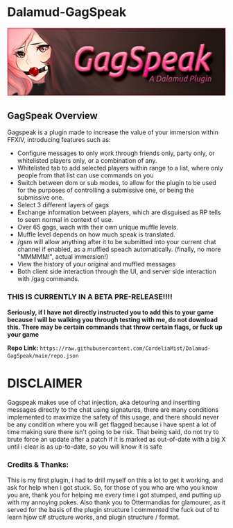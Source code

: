 # Dalamud-GagSpeak 
![Banner Image](Assets/GagSpeakBannerAlt.png)
## GagSpeak Overview
Gagspeak is a plugin made to increase the value of your immersion within FFXIV, introducing features such as:
- Configure messages to only work through friends only, party only, or whitelisted players only, or a combination of any.
- Whitelisted tab to add selected players within range to a list, where only people from that list can use commands on you
- Switch between dom or sub modes, to allow for the plugin to be used for the purposes of controlling a submissive one, or being the submissive one.
- Select 3 different layers of gags
- Exchange information between players, which are disguised as RP tells to seem normal in context of use.
- Over 65 gags, wach with their own unique muffle levels.
- Muffle level depends on how much speak is translated.
- /gsm will allow anything after it to be submitted into your current chat channel if enabled, as a muffled speach automatically. (finally, no more "MMMMM!", actual immersion!)
- View the history of your original and muffled messages
- Both client side interaction through the UI, and server side interaction with /gag commands.

### THIS IS CURRENTLY IN A BETA PRE-RELEASE!!!!
**Seriously, if I have not directly instructed you to add this to your game because I will be walking you through testing with me, do not download this. There may be certain commands that throw certain flags, or fuck up your game**

**Repo Link:** `https://raw.githubusercontent.com/CordeliaMist/Dalamud-GagSpeak/main/repo.json`

# DISCLAIMER
Gagspeak makes use of chat injection, aka detouring and insertting messages directly to the chat using signatures, there are many conditions implemented to maximize the safety of this usage, and there should never be any condition where you will get flagged because i have spent a lot of time making sure there isn't going to be risk. That being said, do not try to brute force an update after a patch if it is marked as out-of-date with a big X until i clear is as up-to-date, so you will know it is safe

### Credits & Thanks:
This is my first plugin, i had to drill myself on this a lot to get it working, and ask for help when i got stuck. So, for those of you who are who you know you are, thank you for helping me every time i got stumped, and putting up with my annoying pokes. Also thank you to Ottermandias for glamourer, as it served for the basis of the plugin structure I commented the fuck out of to learn hjow c# structure works, and plugin structure / format.
